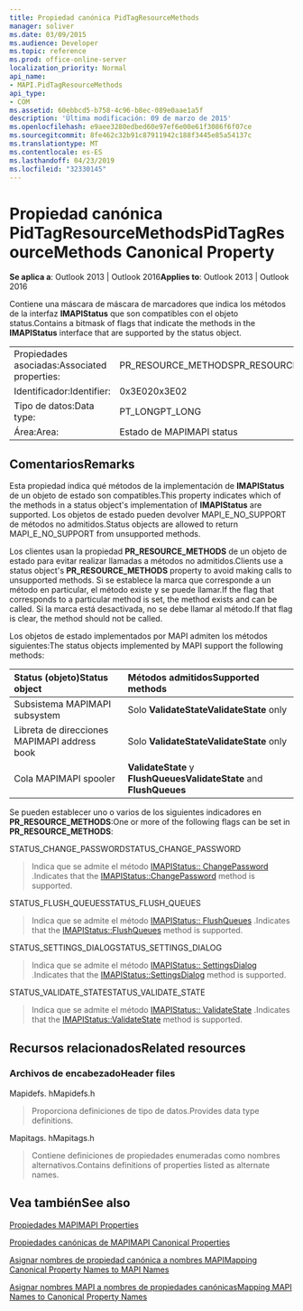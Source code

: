 ```yaml
---
title: Propiedad canónica PidTagResourceMethods
manager: soliver
ms.date: 03/09/2015
ms.audience: Developer
ms.topic: reference
ms.prod: office-online-server
localization_priority: Normal
api_name:
- MAPI.PidTagResourceMethods
api_type:
- COM
ms.assetid: 60ebbcd5-b758-4c96-b8ec-089e0aae1a5f
description: 'Última modificación: 09 de marzo de 2015'
ms.openlocfilehash: e9aee3280edbed60e97ef6e00e61f3086f6f07ce
ms.sourcegitcommit: 8fe462c32b91c87911942c188f3445e85a54137c
ms.translationtype: MT
ms.contentlocale: es-ES
ms.lasthandoff: 04/23/2019
ms.locfileid: "32330145"
---
```

# <a name="pidtagresourcemethods-canonical-property"></a><span data-ttu-id="a7729-103">Propiedad canónica PidTagResourceMethods</span><span class="sxs-lookup"><span data-stu-id="a7729-103">PidTagResourceMethods Canonical Property</span></span>

  
  
<span data-ttu-id="a7729-104">**Se aplica a**: Outlook 2013 | Outlook 2016</span><span class="sxs-lookup"><span data-stu-id="a7729-104">**Applies to**: Outlook 2013 | Outlook 2016</span></span> 
  
<span data-ttu-id="a7729-105">Contiene una máscara de máscara de marcadores que indica los métodos de la interfaz **IMAPIStatus** que son compatibles con el objeto status.</span><span class="sxs-lookup"><span data-stu-id="a7729-105">Contains a bitmask of flags that indicate the methods in the **IMAPIStatus** interface that are supported by the status object.</span></span> 
  
|||
|:-----|:-----|
|<span data-ttu-id="a7729-106">Propiedades asociadas:</span><span class="sxs-lookup"><span data-stu-id="a7729-106">Associated properties:</span></span>  <br/> |<span data-ttu-id="a7729-107">PR_RESOURCE_METHODS</span><span class="sxs-lookup"><span data-stu-id="a7729-107">PR_RESOURCE_METHODS</span></span>  <br/> |
|<span data-ttu-id="a7729-108">Identificador:</span><span class="sxs-lookup"><span data-stu-id="a7729-108">Identifier:</span></span>  <br/> |<span data-ttu-id="a7729-109">0x3E02</span><span class="sxs-lookup"><span data-stu-id="a7729-109">0x3E02</span></span>  <br/> |
|<span data-ttu-id="a7729-110">Tipo de datos:</span><span class="sxs-lookup"><span data-stu-id="a7729-110">Data type:</span></span>  <br/> |<span data-ttu-id="a7729-111">PT_LONG</span><span class="sxs-lookup"><span data-stu-id="a7729-111">PT_LONG</span></span>  <br/> |
|<span data-ttu-id="a7729-112">Área:</span><span class="sxs-lookup"><span data-stu-id="a7729-112">Area:</span></span>  <br/> |<span data-ttu-id="a7729-113">Estado de MAPI</span><span class="sxs-lookup"><span data-stu-id="a7729-113">MAPI status</span></span>  <br/> |
   
## <a name="remarks"></a><span data-ttu-id="a7729-114">Comentarios</span><span class="sxs-lookup"><span data-stu-id="a7729-114">Remarks</span></span>

<span data-ttu-id="a7729-115">Esta propiedad indica qué métodos de la implementación de **IMAPIStatus** de un objeto de estado son compatibles.</span><span class="sxs-lookup"><span data-stu-id="a7729-115">This property indicates which of the methods in a status object's implementation of **IMAPIStatus** are supported.</span></span> <span data-ttu-id="a7729-116">Los objetos de estado pueden devolver MAPI_E_NO_SUPPORT de métodos no admitidos.</span><span class="sxs-lookup"><span data-stu-id="a7729-116">Status objects are allowed to return MAPI_E_NO_SUPPORT from unsupported methods.</span></span> 
  
<span data-ttu-id="a7729-117">Los clientes usan la propiedad **PR_RESOURCE_METHODS** de un objeto de estado para evitar realizar llamadas a métodos no admitidos.</span><span class="sxs-lookup"><span data-stu-id="a7729-117">Clients use a status object's **PR_RESOURCE_METHODS** property to avoid making calls to unsupported methods.</span></span> <span data-ttu-id="a7729-118">Si se establece la marca que corresponde a un método en particular, el método existe y se puede llamar.</span><span class="sxs-lookup"><span data-stu-id="a7729-118">If the flag that corresponds to a particular method is set, the method exists and can be called.</span></span> <span data-ttu-id="a7729-119">Si la marca está desactivada, no se debe llamar al método.</span><span class="sxs-lookup"><span data-stu-id="a7729-119">If that flag is clear, the method should not be called.</span></span> 
  
<span data-ttu-id="a7729-120">Los objetos de estado implementados por MAPI admiten los métodos siguientes:</span><span class="sxs-lookup"><span data-stu-id="a7729-120">The status objects implemented by MAPI support the following methods:</span></span>
  
|<span data-ttu-id="a7729-121">**Status (objeto)**</span><span class="sxs-lookup"><span data-stu-id="a7729-121">**Status object**</span></span>|<span data-ttu-id="a7729-122">**Métodos admitidos**</span><span class="sxs-lookup"><span data-stu-id="a7729-122">**Supported methods**</span></span>|
|:-----|:-----|
|<span data-ttu-id="a7729-123">Subsistema MAPI</span><span class="sxs-lookup"><span data-stu-id="a7729-123">MAPI subsystem</span></span>  <br/> |<span data-ttu-id="a7729-124">Solo **ValidateState**</span><span class="sxs-lookup"><span data-stu-id="a7729-124">**ValidateState** only</span></span>  <br/> |
|<span data-ttu-id="a7729-125">Libreta de direcciones MAPI</span><span class="sxs-lookup"><span data-stu-id="a7729-125">MAPI address book</span></span>  <br/> |<span data-ttu-id="a7729-126">Solo **ValidateState**</span><span class="sxs-lookup"><span data-stu-id="a7729-126">**ValidateState** only</span></span>  <br/> |
|<span data-ttu-id="a7729-127">Cola MAPI</span><span class="sxs-lookup"><span data-stu-id="a7729-127">MAPI spooler</span></span>  <br/> |<span data-ttu-id="a7729-128">**ValidateState** y **FlushQueues**</span><span class="sxs-lookup"><span data-stu-id="a7729-128">**ValidateState** and **FlushQueues**</span></span> <br/> |
   
<span data-ttu-id="a7729-129">Se pueden establecer uno o varios de los siguientes indicadores en **PR_RESOURCE_METHODS**:</span><span class="sxs-lookup"><span data-stu-id="a7729-129">One or more of the following flags can be set in **PR_RESOURCE_METHODS**:</span></span>
  
<span data-ttu-id="a7729-130">STATUS_CHANGE_PASSWORD</span><span class="sxs-lookup"><span data-stu-id="a7729-130">STATUS_CHANGE_PASSWORD</span></span> 
  
> <span data-ttu-id="a7729-131">Indica que se admite el método [IMAPIStatus:: ChangePassword](imapistatus-changepassword.md) .</span><span class="sxs-lookup"><span data-stu-id="a7729-131">Indicates that the [IMAPIStatus::ChangePassword](imapistatus-changepassword.md) method is supported.</span></span> 
    
<span data-ttu-id="a7729-132">STATUS_FLUSH_QUEUES</span><span class="sxs-lookup"><span data-stu-id="a7729-132">STATUS_FLUSH_QUEUES</span></span> 
  
> <span data-ttu-id="a7729-133">Indica que se admite el método [IMAPIStatus:: FlushQueues](imapistatus-flushqueues.md) .</span><span class="sxs-lookup"><span data-stu-id="a7729-133">Indicates that the [IMAPIStatus::FlushQueues](imapistatus-flushqueues.md) method is supported.</span></span> 
    
<span data-ttu-id="a7729-134">STATUS_SETTINGS_DIALOG</span><span class="sxs-lookup"><span data-stu-id="a7729-134">STATUS_SETTINGS_DIALOG</span></span> 
  
> <span data-ttu-id="a7729-135">Indica que se admite el método [IMAPIStatus:: SettingsDialog](imapistatus-settingsdialog.md) .</span><span class="sxs-lookup"><span data-stu-id="a7729-135">Indicates that the [IMAPIStatus::SettingsDialog](imapistatus-settingsdialog.md) method is supported.</span></span> 
    
<span data-ttu-id="a7729-136">STATUS_VALIDATE_STATE</span><span class="sxs-lookup"><span data-stu-id="a7729-136">STATUS_VALIDATE_STATE</span></span> 
  
> <span data-ttu-id="a7729-137">Indica que se admite el método [IMAPIStatus:: ValidateState](imapistatus-validatestate.md) .</span><span class="sxs-lookup"><span data-stu-id="a7729-137">Indicates that the [IMAPIStatus::ValidateState](imapistatus-validatestate.md) method is supported.</span></span> 
    
## <a name="related-resources"></a><span data-ttu-id="a7729-138">Recursos relacionados</span><span class="sxs-lookup"><span data-stu-id="a7729-138">Related resources</span></span>

### <a name="header-files"></a><span data-ttu-id="a7729-139">Archivos de encabezado</span><span class="sxs-lookup"><span data-stu-id="a7729-139">Header files</span></span>

<span data-ttu-id="a7729-140">Mapidefs. h</span><span class="sxs-lookup"><span data-stu-id="a7729-140">Mapidefs.h</span></span>
  
> <span data-ttu-id="a7729-141">Proporciona definiciones de tipo de datos.</span><span class="sxs-lookup"><span data-stu-id="a7729-141">Provides data type definitions.</span></span>
    
<span data-ttu-id="a7729-142">Mapitags. h</span><span class="sxs-lookup"><span data-stu-id="a7729-142">Mapitags.h</span></span>
  
> <span data-ttu-id="a7729-143">Contiene definiciones de propiedades enumeradas como nombres alternativos.</span><span class="sxs-lookup"><span data-stu-id="a7729-143">Contains definitions of properties listed as alternate names.</span></span>
    
## <a name="see-also"></a><span data-ttu-id="a7729-144">Vea también</span><span class="sxs-lookup"><span data-stu-id="a7729-144">See also</span></span>



[<span data-ttu-id="a7729-145">Propiedades MAPI</span><span class="sxs-lookup"><span data-stu-id="a7729-145">MAPI Properties</span></span>](mapi-properties.md)
  
[<span data-ttu-id="a7729-146">Propiedades canónicas de MAPI</span><span class="sxs-lookup"><span data-stu-id="a7729-146">MAPI Canonical Properties</span></span>](mapi-canonical-properties.md)
  
[<span data-ttu-id="a7729-147">Asignar nombres de propiedad canónica a nombres MAPI</span><span class="sxs-lookup"><span data-stu-id="a7729-147">Mapping Canonical Property Names to MAPI Names</span></span>](mapping-canonical-property-names-to-mapi-names.md)
  
[<span data-ttu-id="a7729-148">Asignar nombres MAPI a nombres de propiedades canónicas</span><span class="sxs-lookup"><span data-stu-id="a7729-148">Mapping MAPI Names to Canonical Property Names</span></span>](mapping-mapi-names-to-canonical-property-names.md)

